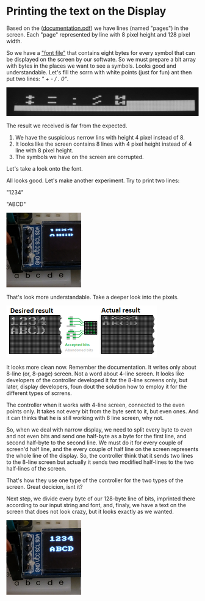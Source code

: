 # Printing the text on the Display

Based on the ([documentation.pdf](docs/SSD1306.pdf)) we have lines (named "pages") in the screen. Each "page" represented by line with 8 pixel height and 128 pixel width.

So we have a ["font file"](../main/font08x08.h) that contains eight bytes for every symbol that can be displayed on the screen by our softwate. So we must prepare a bit array with bytes in the places we want to see a symbols. Looks good and understandable. Let's fill the scrrn with white points (just for fun) ant then put two lines: *" + - / . 0"*.

![Half - lines](Ch01_fig01_TwoLines.png)

The result we received is far from the expected.
1. We have the suspicious nerrow lins with height 4 pixel instead of 8.
2. It looks like the screen contains 8 lines with 4 pixel height instead of 4 line with 8 pixel height.
3. The symbols we have on the screen are corrupted.


Let's take a look onto the font.


All looks good. Let's make another experiment. Try to print two lines:

"1234"

"ABCD"

![Crazy lines](Ch01_fig03.png)

That's look more understandable. Take a deeper look into the pixels.

![Crazy lines](Ch01_fig04.png)

It looks more clean now. Remember the documentation. It writes only about 8-line (or, 8-page) screen. Not a word about 4-line screen. It looks like developers of the controller developed it for the 8-line screens only, but later, display developers, foun dout the solution how to employ it for the different types of scrrens.

The controller when it works with 4-line screen, connected to the even points only. It takes not every bit from the byte sent to it, but even ones. And it can thinks that he is still working with 8 line screen, why not.

So, when we deal with narrow display, we need to split every byte to even and not even bits and send one half-byte as a byte for the first line, and second half-byte to the second line. We must do it for every couple of screen'd half line, and the every couple of half line on the screen represents the whole line of the display. So, the controller think that it sends two lines to the 8-line screen but actually it sends two modified half-lines to the two half-lines of the screen. 

That's how they use one type of the controller for the two types of the screen. Great decicion, isnt it?

Next step, we divide every byte of our 128-byte line of bits, imprinted there according to our input string and font, and, finaly, we have a text on the screen that does not look crazy, but it looks exactly as we wanted.

![Expected lines finaly here](Ch01_fig05.png)

